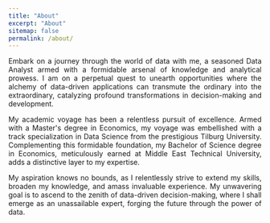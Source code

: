```yaml
---
title: "About"
excerpt: "About"
sitemap: false
permalink: /about/
---
```

<div style="text-align: justify;">
Embark on a journey through the world of data with me, a seasoned Data Analyst armed with a formidable arsenal of knowledge and analytical prowess. I am on a perpetual quest to unearth opportunities where the alchemy of data-driven applications can transmute the ordinary into the extraordinary, catalyzing profound transformations in decision-making and development.

My academic voyage has been a relentless pursuit of excellence. Armed with a Master's degree in Economics, my voyage was embellished with a track specialization in Data Science from the prestigious Tilburg University. Complementing this formidable foundation, my Bachelor of Science degree in Economics, meticulously earned at Middle East Technical University, adds a distinctive layer to my expertise.

My aspiration knows no bounds, as I relentlessly strive to extend my skills, broaden my knowledge, and amass invaluable experience. My unwavering goal is to ascend to the zenith of data-driven decision-making, where I shall emerge as an unassailable expert, forging the future through the power of data.
</div>
